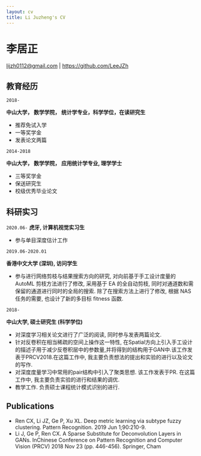 ```yaml
---
layout: cv
title: Li Juzheng's CV
---
```

# 李居正

<div id="webaddress">
<a href="lijzh0112@gmail.com">lijzh0112@gmail.com</a>
| <a href="https://github.com/LeeJZh">https://github.com/LeeJZh</a>
</div>


## 教育经历

`2018-`

__中山大学， 数学学院， 统计学专业，科学学位，在读研究生__

- 推荐免试入学
- 一等奖学金
- 发表论文两篇

`2014-2018`

__中山大学， 数学学院， 应用统计学专业, 理学学士__

- 三等奖学金
- 保送研究生
- 校级优秀毕业论文

## 科研实习

`2020.06-`
__虎牙, 计算机视觉实习生__

- 参与单目深度估计工作

`2019.06-2020.01`

__香港中文大学 (深圳), 访问学生__

- 参与进行网络剪枝与结果搜索方向的研究, 对向前基于手工设计度量的 AutoML 剪枝方法进行了修改, 采用基于 EA 的全自动剪枝, 同时对通道数和需保留的通道进行同时的全局的搜索. 除了在搜索方法上进行了修改, 根据 NAS 任务的需要, 也设计了新的多目标 fitness 函数.

`2018-`

__中山大学, 硕士研究生 (科学学位)__

- 对深度学习相关论文进行了广泛的阅读, 同时参与发表两篇论文.
- 针对反卷积在相当稀疏的空间上操作这一特性, 在Spatial方向上引入手工设计的描述子用于减少反卷积层中的参数量,并将得到的结构用于GAN中.该工作发表于PRCV2018.在这篇工作中, 我主要负责想法的提出和实验的进行以及论文的写作.
- 对深度度量学习中常用的pair结构中引入了聚类思想. 该工作发表于PR. 在这篇工作中, 我主要负责实验的进行和结果的调优.
- 教学工作. 负责硕士课程统计模式识别的进行. 

## Publications

- Ren CX, Li JZ, Ge P, Xu XL. Deep metric learning via subtype fuzzy clustering. Pattern Recognition. 2019 Jun 1;90:210-9.
- Li J, Ge P, Ren CX. A Sparse Substitute for Deconvolution Layers in GANs. InChinese Conference on Pattern Recognition and Computer Vision (PRCV) 2018 Nov 23 (pp. 446-456). Springer, Cham


